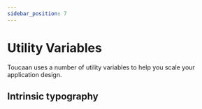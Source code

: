 ```yaml
---
sidebar_position: 7
---
```


# Utility Variables

Toucaan uses a number of utility variables to help you scale your application design.

## Intrinsic typography
